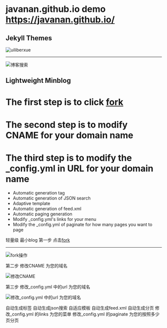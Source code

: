 # javanan.github.io demo https://javanan.github.io/
Jekyll Themes
----------
![uiliberxue][1]

  [1]: https://github.com/javanan/javanan.github.io/blob/master/thumbnails/xx.png?raw=true

 
 ----------
![博客搜索][2]

  [2]: https://raw.githubusercontent.com/Liberxue/liberxue.github.io/master/thumbnails/01.gif
  
## Lightweight Minblog

# The first step is to click [fork][6]
# The second step is to modify CNAME for your domain name
# The third step is to modify the _config.yml in URL for your domain name

- Automatic generation tag
- Automatic generation of JSON search
- Adaptive template
- Automatic generation of feed.xml
- Automatic paging generation
- Modify _config.yml's links for your menu
- Modify the _config.yml of paginate for how many pages you want to page


轻量级 最小blog 
第一步 点击[fork][6]
 
 [6]: https://github.com/Liberxue/liberxue.github.io#fork-destination-box
 
----

![fork操作][3]

  [3]: https://raw.githubusercontent.com/Liberxue/liberxue.github.io/master/thumbnails/02.gif
  

第二步 修改CNAME 为您的域名

![修改CNAME][4]

  [4]: https://raw.githubusercontent.com/Liberxue/liberxue.github.io/master/thumbnails/04.gif
  


第三步 修改_config.yml 中的url 为您的域名

![修改_config.yml 中的url 为您的域名][5]

  [5]: https://raw.githubusercontent.com/Liberxue/liberxue.github.io/master/thumbnails/04.gif
  

自动生成标签
自动生成json搜索
自适应模板
自动生成feed.xml
自动生成分页
修改_config.yml 的links 为您的菜单
修改_config.yml  的paginate 为您的按照多少页分页


